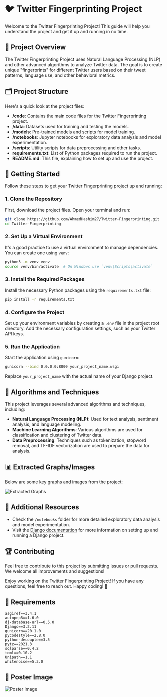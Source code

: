 
# 🐦 Twitter Fingerprinting Project

Welcome to the Twitter Fingerprinting Project! This guide will help you understand the project and get it up and running in no time.

## 📖 Project Overview

The Twitter Fingerprinting Project uses Natural Language Processing (NLP) and other advanced algorithms to analyze Twitter data. The goal is to create unique "fingerprints" for different Twitter users based on their tweet patterns, language use, and other behavioral metrics.

## 🗂️ Project Structure

Here's a quick look at the project files:

- **/code**: Contains the main code files for the Twitter Fingerprinting project.
- **/data**: Datasets used for training and testing the models.
- **/models**: Pre-trained models and scripts for model training.
- **/notebooks**: Jupyter notebooks for exploratory data analysis and model experimentation.
- **/scripts**: Utility scripts for data preprocessing and other tasks.
- **requirements.txt**: List of Python packages required to run the project.
- **README.md**: This file, explaining how to set up and use the project.

## 🚀 Getting Started

Follow these steps to get your Twitter Fingerprinting project up and running:

### 1. Clone the Repository
First, download the project files. Open your terminal and run:

```bash
git clone https://github.com/AhmedHashim27/Twitter-Fingerprinting.git
cd Twitter-Fingerprinting
```

### 2. Set Up a Virtual Environment
It's a good practice to use a virtual environment to manage dependencies. You can create one using `venv`:

```bash
python3 -m venv venv
source venv/bin/activate  # On Windows use `venv\Scripts\activate`
```

### 3. Install the Required Packages
Install the necessary Python packages using the `requirements.txt` file:

```bash
pip install -r requirements.txt
```

### 4. Configure the Project
Set up your environment variables by creating a `.env` file in the project root directory. Add the necessary configuration settings, such as your Twitter API keys.

### 5. Run the Application
Start the application using `gunicorn`:

```bash
gunicorn --bind 0.0.0.0:8000 your_project_name.wsgi
```

Replace `your_project_name` with the actual name of your Django project.

## 🧠 Algorithms and Techniques

This project leverages several advanced algorithms and techniques, including:

- **Natural Language Processing (NLP)**: Used for text analysis, sentiment analysis, and language modeling.
- **Machine Learning Algorithms**: Various algorithms are used for classification and clustering of Twitter data.
- **Data Preprocessing**: Techniques such as tokenization, stopword removal, and TF-IDF vectorization are used to prepare the data for analysis.

## 📊 Extracted Graphs/Images

Below are some key graphs and images from the project:

![Extracted Graphs](./path_to_your_image/extracted_graphs.png)

## 📝 Additional Resources

- Check the `/notebooks` folder for more detailed exploratory data analysis and model experimentation.
- Visit the [Django documentation](https://docs.djangoproject.com/en/3.2/) for more information on setting up and running a Django project.

## 🏆 Contributing

Feel free to contribute to this project by submitting issues or pull requests. We welcome all improvements and suggestions!

Enjoy working on the Twitter Fingerprinting Project! If you have any questions, feel free to reach out. Happy coding! 🎉

## 📜 Requirements

```text
asgiref==3.4.1
autopep8==1.6.0
dj-database-url==0.5.0
Django==3.2.11
gunicorn==20.1.0
pycodestyle==2.8.0
python-decouple==3.5
pytz==2021.3
sqlparse==0.4.2
toml==0.10.2
Unipath==1.1
whitenoise==5.3.0
```

## 📸 Poster Image

![Poster Image](./path_to_your_image/poster_image.png)
